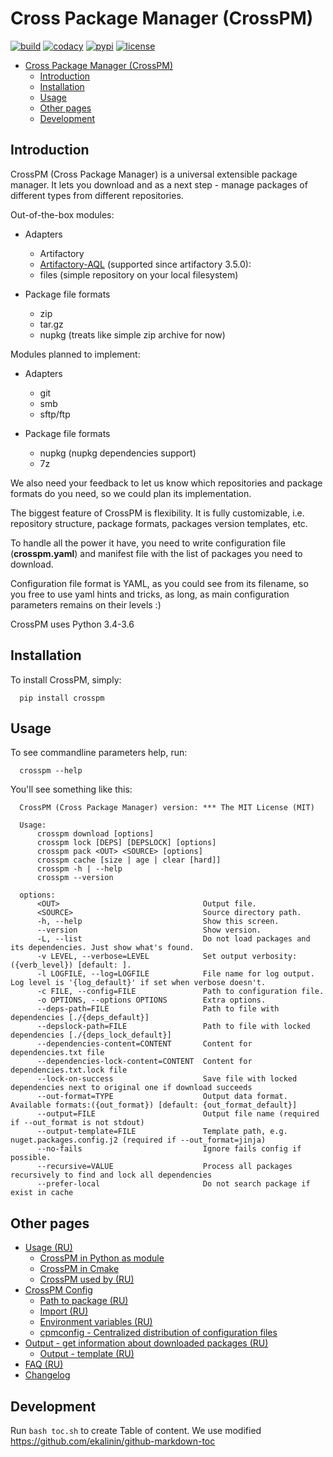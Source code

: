 Cross Package Manager (CrossPM)
=======

[![build](https://travis-ci.org/devopshq/crosspm.svg?branch=master)](https://travis-ci.org/devopshq/crosspm)
[![codacy](https://api.codacy.com/project/badge/Grade/7a9ed2e6bb3e445f9e4a776e9b7f7886)](https://www.codacy.com/app/devopshq/crosspm/dashboard)
[![pypi](https://img.shields.io/pypi/v/crosspm.svg)](https://pypi.python.org/pypi/crosspm)
[![license](https://img.shields.io/pypi/l/crosspm.svg)](https://github.com/devopshq/crosspm/blob/master/LICENSE)

<!--ts-->
   * [Cross Package Manager (CrossPM)](./docs/README.md#cross-package-manager-crosspm)
      * [Introduction](./docs/README.md#introduction)
      * [Installation](./docs/README.md#installation)
      * [Usage](./docs/README.md#usage)
      * [Other pages](./docs/README.md#other-pages)
      * [Development](./docs/README.md#development)

<!-- Added by: aburov, at: 2019-01-16T16:32+07:00 -->

<!--te-->

Introduction
------------

CrossPM (Cross Package Manager) is a universal extensible package manager.
It lets you download and as a next step - manage packages of different types from different repositories.

Out-of-the-box modules:

- Adapters
  - Artifactory
  - [Artifactory-AQL](https://www.jfrog.com/confluence/display/RTF/Artifactory+Query+Language) (supported since artifactory 3.5.0):
  - files (simple repository on your local filesystem)

- Package file formats
  - zip
  - tar.gz
  - nupkg (treats like simple zip archive for now)

Modules planned to implement:

- Adapters
  - git
  - smb
  - sftp/ftp

- Package file formats
  - nupkg (nupkg dependencies support)
  - 7z

We also need your feedback to let us know which repositories and package formats do you need,
so we could plan its implementation.

The biggest feature of CrossPM is flexibility. It is fully customizable, i.e. repository structure, package formats,
packages version templates, etc.

To handle all the power it have, you need to write configuration file (**crosspm.yaml**)
and manifest file with the list of packages you need to download.

Configuration file format is YAML, as you could see from its filename, so you free to use yaml hints and tricks,
as long, as main configuration parameters remains on their levels :)

CrossPM uses Python 3.4-3.6

Installation
------------
To install CrossPM, simply:
```
  pip install crosspm
```

Usage
-----
To see commandline parameters help, run:
```
  crosspm --help
```

You'll see something like this:
```
  CrossPM (Cross Package Manager) version: *** The MIT License (MIT)

  Usage:
      crosspm download [options]
      crosspm lock [DEPS] [DEPSLOCK] [options]
      crosspm pack <OUT> <SOURCE> [options]
      crosspm cache [size | age | clear [hard]]
      crosspm -h | --help
      crosspm --version

  options:
      <OUT>                                Output file.
      <SOURCE>                             Source directory path.
      -h, --help                           Show this screen.
      --version                            Show version.
      -L, --list                           Do not load packages and its dependencies. Just show what's found.
      -v LEVEL, --verbose=LEVEL            Set output verbosity: ({verb_level}) [default: ].
      -l LOGFILE, --log=LOGFILE            File name for log output. Log level is '{log_default}' if set when verbose doesn't.
      -c FILE, --config=FILE               Path to configuration file.
      -o OPTIONS, --options OPTIONS        Extra options.
      --deps-path=FILE                     Path to file with dependencies [./{deps_default}]
      --depslock-path=FILE                 Path to file with locked dependencies [./{deps_lock_default}]
      --dependencies-content=CONTENT       Content for dependencies.txt file
      --dependencies-lock-content=CONTENT  Content for dependencies.txt.lock file
      --lock-on-success                    Save file with locked dependencies next to original one if download succeeds
      --out-format=TYPE                    Output data format. Available formats:({out_format}) [default: {out_format_default}]
      --output=FILE                        Output file name (required if --out_format is not stdout)
      --output-template=FILE               Template path, e.g. nuget.packages.config.j2 (required if --out_format=jinja)
      --no-fails                           Ignore fails config if possible.
      --recursive=VALUE                    Process all packages recursively to find and lock all dependencies
      --prefer-local                       Do not search package if exist in cache
```

Other pages
--------
- [Usage (RU)](usage/USAGE)
    - [CrossPM in Python as module](usage/USAGE-PYTHON)
    - [CrossPM in Cmake](usage/USAGE-CMAKE)
    - [CrossPM used by (RU)](usage/USAGE-USEDBY)
- [CrossPM Config](config/CONFIG)
    - [Path to package (RU)](config/config-path)
    - [Import (RU)](config/IMPORT)
    - [Environment variables (RU)](config/Environment-variables)
    - [cpmconfig - Centralized distribution of configuration files](cpmconfig)
- [Output - get information about downloaded packages (RU)](config/OUTPUT)
    - [Output - template (RU)](config/output-template)
- [FAQ (RU)](FAQ)
- [Changelog](https://github.com/devopshq/crosspm/blob/master/CHANGELOG.md)

Development
--------

Run `bash toc.sh` to create Table of content. We use modified https://github.com/ekalinin/github-markdown-toc
